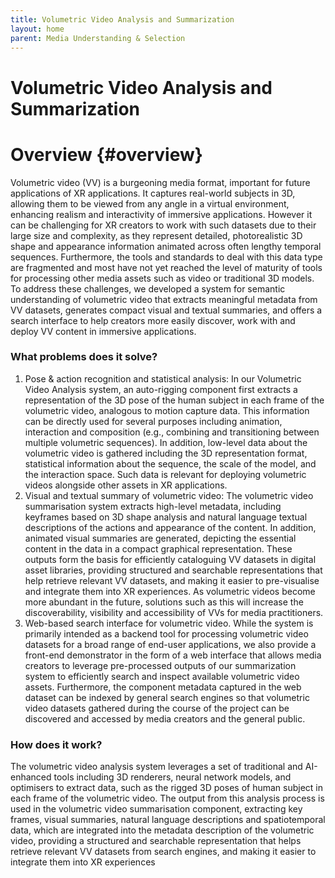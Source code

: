 ```yaml
---
title: Volumetric Video Analysis and Summarization
layout: home
parent: Media Understanding & Selection
---
```


# Volumetric Video Analysis and Summarization

# **Overview** {#overview}

Volumetric video (VV) is a burgeoning media format, important for future applications of XR applications. It captures real-world subjects in 3D, allowing them to be viewed from any angle in a virtual environment, enhancing realism and interactivity of immersive applications. However it can be challenging for XR creators to work with such datasets due to their large size and complexity, as they represent detailed, photorealistic 3D shape and appearance information animated across often lengthy temporal sequences. Furthermore, the tools and standards to deal with this data type are fragmented and most have not yet reached the level of maturity of tools for processing other media assets such as video or traditional 3D models.
To address these challenges, we developed a system for semantic understanding of volumetric video that extracts meaningful metadata from VV datasets, generates compact visual and textual summaries, and offers a search interface to help creators more easily discover, work with and deploy VV content in immersive applications.

### What problems does it solve?

1. Pose & action recognition and statistical analysis: In our Volumetric Video Analysis system, an auto-rigging component first extracts a representation of the 3D pose of the human subject in each frame of the volumetric video, analogous to motion capture data. This information can be directly used for several purposes including animation, interaction and composition (e.g., combining and transitioning between multiple volumetric sequences). In addition, low-level data about the volumetric video is gathered including the 3D representation format, statistical information about the sequence, the scale of the model, and the interaction space. Such data is relevant for deploying volumetric videos alongside other assets in XR applications.
2. Visual and textual summary of volumetric video: The volumetric video summarisation system extracts high-level metadata, including keyframes based on 3D shape analysis and natural language textual descriptions of the actions and appearance of the content. In addition, animated visual summaries are generated, depicting the essential content in the data in a compact graphical representation. These outputs form the basis for efficiently cataloguing VV datasets in digital asset libraries, providing structured and searchable representations that help retrieve relevant VV datasets, and making it easier to pre-visualise and integrate them into XR experiences. As volumetric videos become more abundant in the future, solutions such as this will increase the discoverability, visibility and accessibility of VVs for media practitioners.
3. 	Web-based search interface for volumetric video. While the system is primarily intended as a backend tool for processing volumetric video datasets for a broad range of end-user applications, we also provide a front-end demonstrator in the form of a web interface that allows media creators to leverage pre-processed outputs of our summarization system to efficiently search and inspect available volumetric video assets. Furthermore, the component metadata captured in the web dataset can be indexed by general search engines so that volumetric video datasets gathered during the course of the project can be discovered and accessed by media creators and the general public.

### How does it work?

The volumetric video analysis system leverages a set of traditional and AI-enhanced tools including 3D renderers, neural network models, and optimisers to extract data, such as the rigged 3D poses of human subject in each frame of the volumetric video. The output from this analysis process is used in the volumetric video summarisation component, extracting key frames, visual summaries, natural language descriptions and spatiotemporal data, which are integrated into the metadata description of the volumetric video, providing a structured and searchable representation that helps retrieve relevant VV datasets from search engines, and making it easier to integrate them into XR experiences


